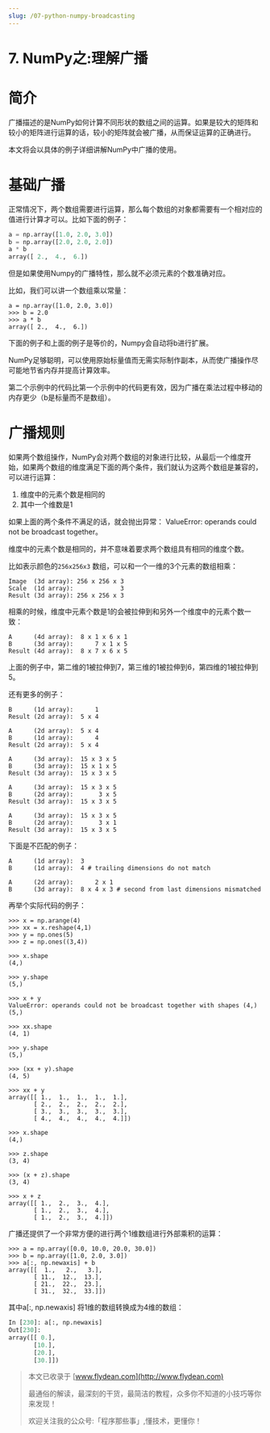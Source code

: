 ```yaml
---
slug: /07-python-numpy-broadcasting
---
```


# 7. NumPy之:理解广播



# 简介

广播描述的是NumPy如何计算不同形状的数组之间的运算。如果是较大的矩阵和较小的矩阵进行运算的话，较小的矩阵就会被广播，从而保证运算的正确进行。

本文将会以具体的例子详细讲解NumPy中广播的使用。

# 基础广播

正常情况下，两个数组需要进行运算，那么每个数组的对象都需要有一个相对应的值进行计算才可以。比如下面的例子：

~~~python
a = np.array([1.0, 2.0, 3.0])
b = np.array([2.0, 2.0, 2.0])
a * b
array([ 2.,  4.,  6.])
~~~

但是如果使用Numpy的广播特性，那么就不必须元素的个数准确对应。

比如，我们可以讲一个数组乘以常量：

```
a = np.array([1.0, 2.0, 3.0])
>>> b = 2.0
>>> a * b
array([ 2.,  4.,  6.])
```

下面的例子和上面的例子是等价的，Numpy会自动将b进行扩展。

NumPy足够聪明，可以使用原始标量值而无需实际制作副本，从而使广播操作尽可能地节省内存并提高计算效率。

第二个示例中的代码比第一个示例中的代码更有效，因为广播在乘法过程中移动的内存更少（b是标量而不是数组）。

# 广播规则

如果两个数组操作，NumPy会对两个数组的对象进行比较，从最后一个维度开始，如果两个数组的维度满足下面的两个条件，我们就认为这两个数组是兼容的，可以进行运算：

1. 维度中的元素个数是相同的
2. 其中一个维数是1

如果上面的两个条件不满足的话，就会抛出异常： ValueError: operands could not be broadcast together。

维度中的元素个数是相同的，并不意味着要求两个数组具有相同的维度个数。

比如表示颜色的`256x256x3` 数组，可以和一个一维的3个元素的数组相乘：

```
Image  (3d array): 256 x 256 x 3
Scale  (1d array):             3
Result (3d array): 256 x 256 x 3
```

相乘的时候，维度中元素个数是1的会被拉伸到和另外一个维度中的元素个数一致：

```
A      (4d array):  8 x 1 x 6 x 1
B      (3d array):      7 x 1 x 5
Result (4d array):  8 x 7 x 6 x 5
```

上面的例子中，第二维的1被拉伸到7，第三维的1被拉伸到6，第四维的1被拉伸到5。

还有更多的例子：

```
B      (1d array):      1
Result (2d array):  5 x 4

A      (2d array):  5 x 4
B      (1d array):      4
Result (2d array):  5 x 4

A      (3d array):  15 x 3 x 5
B      (3d array):  15 x 1 x 5
Result (3d array):  15 x 3 x 5

A      (3d array):  15 x 3 x 5
B      (2d array):       3 x 5
Result (3d array):  15 x 3 x 5

A      (3d array):  15 x 3 x 5
B      (2d array):       3 x 1
Result (3d array):  15 x 3 x 5
```

下面是不匹配的例子：

```
A      (1d array):  3
B      (1d array):  4 # trailing dimensions do not match

A      (2d array):      2 x 1
B      (3d array):  8 x 4 x 3 # second from last dimensions mismatched
```

再举个实际代码的例子：

```
>>> x = np.arange(4)
>>> xx = x.reshape(4,1)
>>> y = np.ones(5)
>>> z = np.ones((3,4))

>>> x.shape
(4,)

>>> y.shape
(5,)

>>> x + y
ValueError: operands could not be broadcast together with shapes (4,) (5,)

>>> xx.shape
(4, 1)

>>> y.shape
(5,)

>>> (xx + y).shape
(4, 5)

>>> xx + y
array([[ 1.,  1.,  1.,  1.,  1.],
       [ 2.,  2.,  2.,  2.,  2.],
       [ 3.,  3.,  3.,  3.,  3.],
       [ 4.,  4.,  4.,  4.,  4.]])

>>> x.shape
(4,)

>>> z.shape
(3, 4)

>>> (x + z).shape
(3, 4)

>>> x + z
array([[ 1.,  2.,  3.,  4.],
       [ 1.,  2.,  3.,  4.],
       [ 1.,  2.,  3.,  4.]])
```

广播还提供了一个非常方便的进行两个1维数组进行外部乘积的运算：

```
>>> a = np.array([0.0, 10.0, 20.0, 30.0])
>>> b = np.array([1.0, 2.0, 3.0])
>>> a[:, np.newaxis] + b
array([[  1.,   2.,   3.],
       [ 11.,  12.,  13.],
       [ 21.,  22.,  23.],
       [ 31.,  32.,  33.]])
```

其中a[:, np.newaxis] 将1维的数组转换成为4维的数组：

~~~python
In [230]: a[:, np.newaxis]
Out[230]:
array([[ 0.],
       [10.],
       [20.],
       [30.]])
~~~

> 本文已收录于 [www.flydean.com](http://www.flydean.com)
>
> 最通俗的解读，最深刻的干货，最简洁的教程，众多你不知道的小技巧等你来发现！
> 
> 欢迎关注我的公众号:「程序那些事」,懂技术，更懂你！

